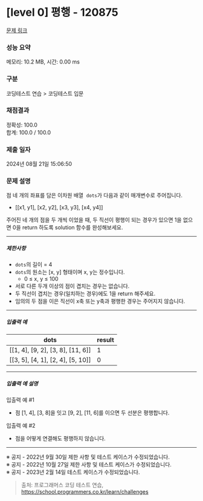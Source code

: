 # [level 0] 평행 - 120875 

[문제 링크](https://school.programmers.co.kr/learn/courses/30/lessons/120875) 

### 성능 요약

메모리: 10.2 MB, 시간: 0.00 ms

### 구분

코딩테스트 연습 > 코딩테스트 입문

### 채점결과

정확성: 100.0<br/>합계: 100.0 / 100.0

### 제출 일자

2024년 08월 21일 15:06:50

### 문제 설명

<p style="user-select: auto !important;">점 네 개의 좌표를 담은 이차원 배열 &nbsp;<code style="user-select: auto !important;">dots</code>가 다음과 같이 매개변수로 주어집니다.</p>

<ul style="user-select: auto !important;">
<li style="user-select: auto !important;">[[x1, y1], [x2, y2], [x3, y3], [x4, y4]]</li>
</ul>

<p style="user-select: auto !important;">주어진 네 개의 점을 두 개씩 이었을 때, 두 직선이 평행이 되는 경우가 있으면 1을 없으면 0을 return 하도록 solution 함수를 완성해보세요.</p>

<hr style="user-select: auto !important;">

<h5 style="user-select: auto !important;">제한사항</h5>

<ul style="user-select: auto !important;">
<li style="user-select: auto !important;"><code style="user-select: auto !important;">dots</code>의 길이 = 4</li>
<li style="user-select: auto !important;"><code style="user-select: auto !important;">dots</code>의 원소는 [x, y] 형태이며 x, y는 정수입니다.

<ul style="user-select: auto !important;">
<li style="user-select: auto !important;">0 ≤&nbsp;x, y ≤ 100</li>
</ul></li>
<li style="user-select: auto !important;">서로 다른 두개 이상의 점이 겹치는 경우는 없습니다.</li>
<li style="user-select: auto !important;">두 직선이 겹치는 경우(일치하는 경우)에도 1을 return 해주세요.</li>
<li style="user-select: auto !important;">임의의 두 점을 이은 직선이 x축 또는 y축과 평행한 경우는 주어지지 않습니다.</li>
</ul>

<hr style="user-select: auto !important;">

<h5 style="user-select: auto !important;">입출력 예</h5>
<table class="table" style="user-select: auto !important;">
        <thead style="user-select: auto !important;"><tr style="user-select: auto !important;">
<th style="user-select: auto !important;">dots</th>
<th style="user-select: auto !important;">result</th>
</tr>
</thead>
        <tbody style="user-select: auto !important;"><tr style="user-select: auto !important;">
<td style="user-select: auto !important;">[[1, 4], [9, 2], [3, 8], [11, 6]]</td>
<td style="user-select: auto !important;">1</td>
</tr>
<tr style="user-select: auto !important;">
<td style="user-select: auto !important;">[[3, 5], [4, 1], [2, 4], [5, 10]]</td>
<td style="user-select: auto !important;">0</td>
</tr>
</tbody>
      </table>
<hr style="user-select: auto !important;">

<h5 style="user-select: auto !important;">입출력 예 설명</h5>

<p style="user-select: auto !important;">입출력 예 #1</p>

<ul style="user-select: auto !important;">
<li style="user-select: auto !important;">점 [1, 4], [3, 8]을 잇고 [9, 2], [11, 6]를 이으면 두 선분은 평행합니다.</li>
</ul>

<p style="user-select: auto !important;">입출력 예 #2</p>

<ul style="user-select: auto !important;">
<li style="user-select: auto !important;">점을 어떻게 연결해도 평행하지 않습니다.</li>
</ul>

<hr style="user-select: auto !important;">

<p style="user-select: auto !important;">※ 공지 - 2022년 9월 30일 제한 사항 및 테스트 케이스가 수정되었습니다.<br style="user-select: auto !important;">
※ 공지 - 2022년 10월 27일 제한 사항 및 테스트 케이스가 수정되었습니다.<br style="user-select: auto !important;">
※ 공지 - 2023년 2월 14일 테스트 케이스가 수정되었습니다.</p>


> 출처: 프로그래머스 코딩 테스트 연습, https://school.programmers.co.kr/learn/challenges